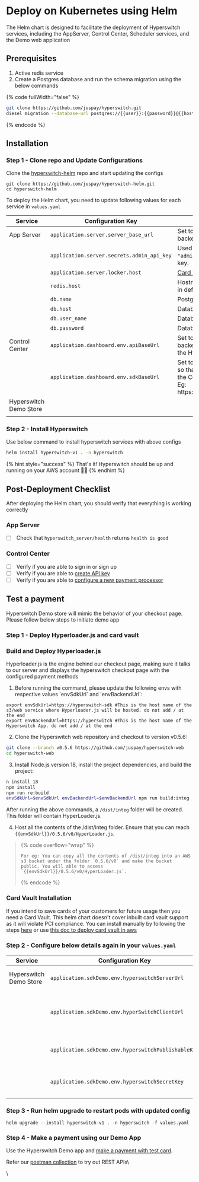 # Deploy on Kubernetes using Helm

The Helm chart is designed to facilitate the deployment of Hyperswitch services, including the AppServer, Control Center, Scheduler services, and the Demo web application

## Prerequisites

1. Active redis service
2. Create a Postgres database and run the schema migration using the below commands

{% code fullWidth="false" %}
```bash
git clone https://github.com/juspay/hyperswitch.git
diesel migration --database-url postgres://{{user}}:{{password}}@{{host_name}}:5432/{{db_name}} run
```
{% endcode %}

## Installation

### Step 1 - Clone repo and Update Configurations

Clone the [hyperswitch-helm](https://github.com/juspay/hyperswitch-helm) repo and start updating the configs

```
git clone https://github.com/juspay/hyperswitch-helm.git
cd hyperswitch-helm
```

To deploy the Helm chart, you need to update following values for each service in `values.yaml`

<table><thead><tr><th width="140.33333333333331">Service</th><th width="298">Configuration Key</th><th>Description</th></tr></thead><tbody><tr><td>App Server</td><td><code>application.server.server_base_url</code></td><td>Set to the hostname of your Hyperswitch backend for redirection scenarios.</td></tr><tr><td></td><td><code>application.server.secrets.admin_api_key</code></td><td>Used for all admin operations. Replace <code>"admin_api_key"</code> with your actual admin API key.</td></tr><tr><td></td><td><code>application.server.locker.host</code></td><td><a href="https://opensource.hyperswitch.io/going-live/pci-compliance/card-vault-installation">Card Vault</a> Hostname</td></tr><tr><td></td><td><code>redis.host</code></td><td>Hostname of your redis service. it should run in default port 6379</td></tr><tr><td></td><td><code>db.name</code></td><td>Postgres Database name.</td></tr><tr><td></td><td><code>db.host</code></td><td>Database Host name</td></tr><tr><td></td><td><code>db.user_name</code></td><td>Database username</td></tr><tr><td></td><td><code>db.password</code></td><td>Database password</td></tr><tr><td>Control Center</td><td><code>application.dashboard.env.apiBaseUrl</code></td><td>Set to the hostname of your Hyperswitch backend, so that Control center can access the Hyperswitch backend.</td></tr><tr><td></td><td><code>application.dashboard.env.sdkBaseUrl</code></td><td>Set to the URL of your hosted Hyperloader, so that you can test Hyperswitch Web SDK in the Control Center.<br>Eg: https://{{your_host}}/0.5.6/v0/HyperLoader.js</td></tr><tr><td>Hyperswitch Demo Store</td><td></td><td></td></tr><tr><td></td><td></td><td></td></tr></tbody></table>

### Step 2 - Install Hyperswitch

Use below command to install hyperswitch services with above configs

```bash
helm install hyperswitch-v1 . -n hyperswitch
```

{% hint style="success" %}
That's it! Hyperswitch should be up and running on your AWS account :tada::tada:
{% endhint %}

## Post-Deployment Checklist

After deploying the Helm chart, you should verify that everything is working correctly

### App Server

* [ ] &#x20;Check that `hyperswitch_server/health` returns `health is good`

### Control Center

* [ ] &#x20;Verify if you are able to sign in or sign up
* [ ] &#x20;Verify if you are able to [create API key](https://opensource.hyperswitch.io/run-hyperswitch-locally/account-setup/using-hyperswitch-control-center#user-content-create-an-api-key)
* [ ] &#x20;Verify if you are able to [configure a new payment processor](https://opensource.hyperswitch.io/run-hyperswitch-locally/account-setup/using-hyperswitch-control-center#add-a-payment-processor)

## Test a payment

Hyperswitch Demo store will mimic the behavior of your checkout page. Please follow below steps to initiate demo app

### Step 1 - Deploy Hyperloader.js and card vault

### Build and Deploy Hyperloader.js

Hyperloader.js is the engine behind our checkout page, making sure it talks to our server and displays the hyperswitch checkout page with the configured payment methods

1. Before running the command, please update the following envs with respective values \`envSdkUrl\` and \`envBackendUrl\`:

```
export envSdkUrl=https://hyperswitch-sdk #This is the host name of the s3/web service where Hyperloader.js will be hosted. do not add / at the end
export envBackendUrl=https://hyperswitch #This is the host name of the Hyperswitch App. do not add / at the end
```

2. Clone the Hyperswitch web repository and checkout to version v0.5.6:

```bash
git clone --branch v0.5.6 https://github.com/juspay/hyperswitch-web
cd hyperswitch-web
```

3. Install Node.js version 18, install the project dependencies, and build the project:

```bash
n install 18
npm install
npm run re:build
envSdkUrl=$envSdkUrl envBackendUrl=$envBackendUrl npm run build:integ
```

After running the above commands, a `/dist/integ` folder will be created. This folder will contain HyperLoader.js.

4. Host all the contents of the /dist/integ folder. Ensure that you can reach `{{envSdkUrl}}/0.5.6/v0/HyperLoader.js`.

> {% code overflow="wrap" %}
> ```
> For eg: You can copy all the contents of /dist/integ into an AWS s3 bucket under the folder `0.5.6/v0` and make the bucket public. You will able to access `{{envSdkUrl}}/0.5.6/v0/HyperLoader.js`.
> ```
> {% endcode %}

### Card Vault Installation

If you intend to save cards of your customers for future usage then you need a Card Vault. This helm chart doesn't cover inbuilt card vault support as it will violate PCI compliance. You can install manually by following the steps [here](https://opensource.hyperswitch.io/going-live/pci-compliance/card-vault-installation) or use [this doc to deploy card vault in aws](https://opensource.hyperswitch.io/hyperswitch-open-source/deploy-hyperswitch-on-aws/deploy-card-vault)

### Step 2 - Configure below details again in your `values.yaml`

| Service                | Configuration Key                                   | Description                                                                                                          |
| ---------------------- | --------------------------------------------------- | -------------------------------------------------------------------------------------------------------------------- |
| Hyperswitch Demo Store | `application.sdkDemo.env.hyperswitchServerUrl`      | Set to the hostname of your Hyperswitch backend to access the Hyperswitch backend.                                   |
|                        | `application.sdkDemo.env.hyperSwitchClientUrl`      | <p>Set to the URL of your hosted Hyperloader to access the Hyperswitch SDK.<br>Eg:https://{{your_host}}/0.5.6/v0</p> |
|                        | `application.sdkDemo.env.hyperswitchPublishableKey` | This should be set to your merchant publishable key. You will get this once you create a merchant.                   |
|                        | `application.sdkDemo.env.hyperswitchSecretKey`      | This should be set to your merchant secret key. You can create this from the control center or via the REST API.     |

### Step 3 - Run helm upgrade to restart pods with updated config

```
helm upgrade --install hyperswitch-v1 . -n hyperswitch -f values.yaml
```

### Step 4 - Make a payment using our Demo App

Use the Hyperswitch Demo app and [make a payment with test card](https://opensource.hyperswitch.io/hyperswitch-open-source/test-a-payment).

Refer our [postman collection](https://www.postman.com/hyperswitch/workspace/hyperswitch/folder/25176183-0103918c-6611-459b-9faf-354dee8e4437) to try out REST APIs\




\
